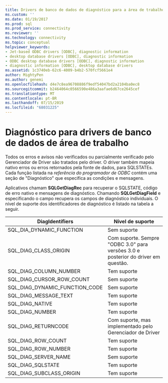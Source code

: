 ```yaml
---
title: Drivers de banco de dados de diagnóstico para a área de trabalho | Microsoft Docs
ms.custom: ''
ms.date: 01/19/2017
ms.prod: sql
ms.prod_service: connectivity
ms.reviewer: ''
ms.technology: connectivity
ms.topic: conceptual
helpviewer_keywords:
- Jet-based ODBC drivers [ODBC], diagnostic information
- desktop database drivers [ODBC], diagnostic information
- ODBC desktop database drivers [ODBC], diagnostic information
- diagnostic information [ODBC], desktop database drivers
ms.assetid: 1c3740eb-62c6-4009-b4b2-570fcf5661e4
author: MightyPen
ms.author: genemi
ms.openlocfilehash: d4e7c8ea96708886f9edf54047bd2a2104ba0ec8
ms.sourcegitcommit: b2464064c0566590e486a3aafae6d67ce2645cef
ms.translationtype: MT
ms.contentlocale: pt-BR
ms.lasthandoff: 07/15/2019
ms.locfileid: "68031225"
---
```

# <a name="diagnostics-for-desktop-database-drivers"></a>Diagnóstico para drivers de banco de dados de área de trabalho
Todos os erros e avisos não verificados ou parcialmente verificado pelo Gerenciador de Driver são tratados pelo driver. O driver também mapeia nativo erros ou erros retornados pela fonte de dados, para SQLSTATEs. Cada função listada na *referência do programador de ODBC* contém uma seção de "Diagnóstico" que especifica as condições e mensagens.  
  
 Aplicativos chamam **SQLGetDiagRec** para recuperar o SQLSTATE, código de erro nativo e mensagens de diagnóstico. Chamando **SQLGetDiagField** e especificando o campo recupera os campos de diagnóstico individuais. O nível de suporte dos identificadores de diagnóstico é listado na tabela a seguir.  
  
|DiagIdentifiers|Nível de suporte|  
|---------------------|-------------------|  
|SQL_DIA_DYNAMIC_FUNCTION|Sem suporte|  
|SQL_DIAG_CLASS_ORIGIN|Com suporte. Sempre "ODBC 3.0" para versões 3.0 e posterior do driver em questão.|  
|SQL_DIAG_COLUMN_NUMBER|Tem suporte|  
|SQL_DIAG_CURSOR_ROW_COUNT|Sem suporte|  
|SQL_DIAG_DYNAMIC_FUNCTION_CODE|Sem suporte|  
|SQL_DIAG_MESSAGE_TEXT|Tem suporte|  
|SQL_DIAG_NATIVE|Tem suporte|  
|SQL_DIAG_NUMBER|Tem suporte|  
|SQL_DIAG_RETURNCODE|Com suporte, mas implementado pelo Gerenciador de Driver|  
|SQL_DIAG_ROW_COUNT|Tem suporte|  
|SQL_DIAG_ROW_NUMBER|Tem suporte|  
|SQL_DIAG_SERVER_NAME|Sem suporte|  
|SQL_DIAG_SQLSTATE|Tem suporte|  
|SQL_DIAG_SUBCLASS_ORIGIN|Tem suporte|
